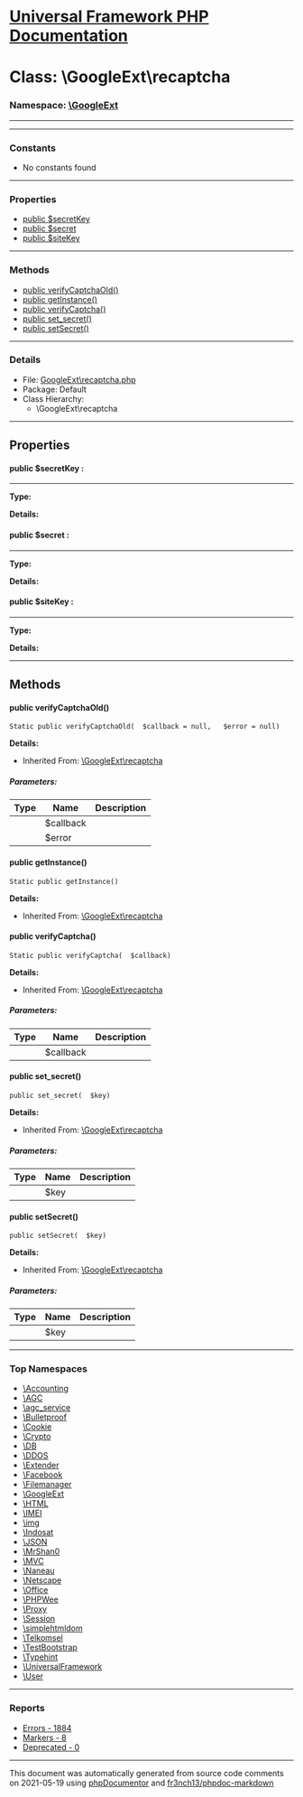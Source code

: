 # [Universal Framework PHP Documentation](../home.md)

# Class: \GoogleExt\recaptcha
### Namespace: [\GoogleExt](../namespaces/GoogleExt.md)
---
---
### Constants
* No constants found
---
### Properties
* [public $secretKey](../classes/GoogleExt.recaptcha.md#property_secretKey)
* [public $secret](../classes/GoogleExt.recaptcha.md#property_secret)
* [public $siteKey](../classes/GoogleExt.recaptcha.md#property_siteKey)
---
### Methods
* [public verifyCaptchaOld()](../classes/GoogleExt.recaptcha.md#method_verifyCaptchaOld)
* [public getInstance()](../classes/GoogleExt.recaptcha.md#method_getInstance)
* [public verifyCaptcha()](../classes/GoogleExt.recaptcha.md#method_verifyCaptcha)
* [public set_secret()](../classes/GoogleExt.recaptcha.md#method_set_secret)
* [public setSecret()](../classes/GoogleExt.recaptcha.md#method_setSecret)
---
### Details
* File: [GoogleExt\recaptcha.php](../files/GoogleExt.recaptcha.md)
* Package: Default
* Class Hierarchy:
  * \GoogleExt\recaptcha
---
## Properties
<a name="property_secretKey"></a>
#### public $secretKey : 
---
**Type:** 

**Details:**


<a name="property_secret"></a>
#### public $secret : 
---
**Type:** 

**Details:**


<a name="property_siteKey"></a>
#### public $siteKey : 
---
**Type:** 

**Details:**



---
## Methods
<a name="method_verifyCaptchaOld" class="anchor"></a>
#### public verifyCaptchaOld() 

```
Static public verifyCaptchaOld(  $callback = null,   $error = null) 
```

**Details:**
* Inherited From: [\GoogleExt\recaptcha](../classes/GoogleExt.recaptcha.md)
##### Parameters:
| Type | Name | Description |
| ---- | ---- | ----------- |
| <code></code> | $callback  |  |
| <code></code> | $error  |  |




<a name="method_getInstance" class="anchor"></a>
#### public getInstance() 

```
Static public getInstance() 
```

**Details:**
* Inherited From: [\GoogleExt\recaptcha](../classes/GoogleExt.recaptcha.md)




<a name="method_verifyCaptcha" class="anchor"></a>
#### public verifyCaptcha() 

```
Static public verifyCaptcha(  $callback) 
```

**Details:**
* Inherited From: [\GoogleExt\recaptcha](../classes/GoogleExt.recaptcha.md)
##### Parameters:
| Type | Name | Description |
| ---- | ---- | ----------- |
| <code></code> | $callback  |  |




<a name="method_set_secret" class="anchor"></a>
#### public set_secret() 

```
public set_secret(  $key) 
```

**Details:**
* Inherited From: [\GoogleExt\recaptcha](../classes/GoogleExt.recaptcha.md)
##### Parameters:
| Type | Name | Description |
| ---- | ---- | ----------- |
| <code></code> | $key  |  |




<a name="method_setSecret" class="anchor"></a>
#### public setSecret() 

```
public setSecret(  $key) 
```

**Details:**
* Inherited From: [\GoogleExt\recaptcha](../classes/GoogleExt.recaptcha.md)
##### Parameters:
| Type | Name | Description |
| ---- | ---- | ----------- |
| <code></code> | $key  |  |





---

### Top Namespaces

* [\Accounting](../namespaces/Accounting.md)
* [\AGC](../namespaces/AGC.md)
* [\agc_service](../namespaces/agc_service.md)
* [\Bulletproof](../namespaces/Bulletproof.md)
* [\Cookie](../namespaces/Cookie.md)
* [\Crypto](../namespaces/Crypto.md)
* [\DB](../namespaces/DB.md)
* [\DDOS](../namespaces/DDOS.md)
* [\Extender](../namespaces/Extender.md)
* [\Facebook](../namespaces/Facebook.md)
* [\Filemanager](../namespaces/Filemanager.md)
* [\GoogleExt](../namespaces/GoogleExt.md)
* [\HTML](../namespaces/HTML.md)
* [\IMEI](../namespaces/IMEI.md)
* [\img](../namespaces/img.md)
* [\Indosat](../namespaces/Indosat.md)
* [\JSON](../namespaces/JSON.md)
* [\MrShan0](../namespaces/MrShan0.md)
* [\MVC](../namespaces/MVC.md)
* [\Naneau](../namespaces/Naneau.md)
* [\Netscape](../namespaces/Netscape.md)
* [\Office](../namespaces/Office.md)
* [\PHPWee](../namespaces/PHPWee.md)
* [\Proxy](../namespaces/Proxy.md)
* [\Session](../namespaces/Session.md)
* [\simplehtmldom](../namespaces/simplehtmldom.md)
* [\Telkomsel](../namespaces/Telkomsel.md)
* [\TestBootstrap](../namespaces/TestBootstrap.md)
* [\Typehint](../namespaces/Typehint.md)
* [\UniversalFramework](../namespaces/UniversalFramework.md)
* [\User](../namespaces/User.md)

---

### Reports
* [Errors - 1884](../reports/errors.md)
* [Markers - 8](../reports/markers.md)
* [Deprecated - 0](../reports/deprecated.md)

---

This document was automatically generated from source code comments on 2021-05-19 using [phpDocumentor](http://www.phpdoc.org/) and [fr3nch13/phpdoc-markdown](https://github.com/fr3nch13/phpdoc-markdown)

